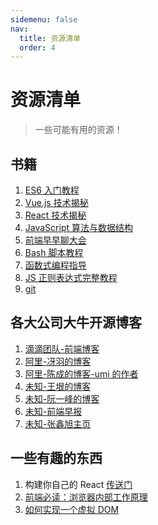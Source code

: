 ```yaml
---
sidemenu: false
nav:
  title: 资源清单
  order: 4
---
```


# 资源清单

> 一些可能有用的资源！

## 书籍

1. [ES6 入门教程](https://es6.ruanyifeng.com/)
2. [Vue.js 技术揭秘](https://ustbhuangyi.github.io/vue-analysis/)
3. [React 技术揭秘](https://react.iamkasong.com/)
4. [JavaScript 算法与数据结构](https://github.com/trekhleb/javascript-algorithms/blob/master/README.zh-CN.md)
5. [前端早早聊大会](https://www.yuque.com/zaotalk)
6. [Bash 脚本教程](https://wangdoc.com/bash/index.html)
7. [函数式编程指导](https://llh911001.gitbooks.io/mostly-adequate-guide-chinese/content/)
8. [JS 正则表达式完整教程](https://juejin.cn/post/6844903487155732494)
9. [git](https://git-scm.com/book/zh/v2)

## 各大公司大牛开源博客

1. [滴滴团队-前端博客](https://github.com/DDFE/DDFE-blog)
2. [阿里-冴羽的博客](https://github.com/mqyqingfeng/Blog)
3. [阿里-陈成的博客-umi 的作者](https://github.com/sorrycc/blog/issues)
4. [未知-王垠的博客](http://www.yinwang.org/)
5. [未知-阮一峰的博客](http://www.ruanyifeng.com/home.html)
6. [未知-前端早报](https://wubaiqing.github.io/zaobao/)
7. [未知-张鑫旭主页](https://www.zhangxinxu.com/)

## 一些有趣的东西

1. 构建你自己的 React [传送门](https://pomb.us/build-your-own-react/)
2. [前端必读：浏览器内部工作原理](https://kb.cnblogs.com/page/129756/)
3. [如何实现一个虚拟 DOM](https://github.com/livoras/blog/issues/13)

<br /><br /><br /><br /><br />
